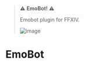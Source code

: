 > ⚠️ **EmoBot!** ⚠️
> 
> Emobot plugin for FFXIV.
>
> ![image](https://github.com/NicciX/EmoBot/Data/lips.png)

# EmoBot

